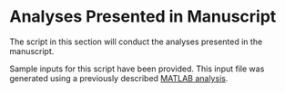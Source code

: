 Analyses Presented in Manuscript
=====================================

The script in this section will conduct the analyses presented in the manuscript.

Sample inputs for this script have been provided.  This input file was generated using a previously described [MATLAB analysis](https://github.com/dterstege/WholeBrainAnalysis).
